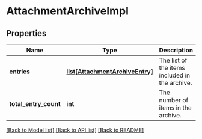 # AttachmentArchiveImpl

## Properties
Name | Type | Description | Notes
------------ | ------------- | ------------- | -------------
**entries** | [**list[AttachmentArchiveEntry]**](AttachmentArchiveEntry.md) | The list of the items included in the archive. | [optional] 
**total_entry_count** | **int** | The number of items in the archive. | [optional] 

[[Back to Model list]](../README.md#documentation-for-models) [[Back to API list]](../README.md#documentation-for-api-endpoints) [[Back to README]](../README.md)


